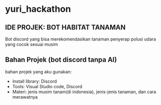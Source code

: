 # yuri_hackathon

## IDE PROJEK: BOT HABITAT TANAMAN
Bot discord yang bisa merekomendasikan tanaman penyerap polusi udara yang cocok sesuai musim 

## Bahan Projek (bot discord tanpa AI)
bahan projek yang aku gunakan:
* Install library: Discord
* Tools: Visual Studio code, Discord
* Materi: jenis musim tanam(di indonesia), jenis-jenis tanaman, dan cara merawatnya
